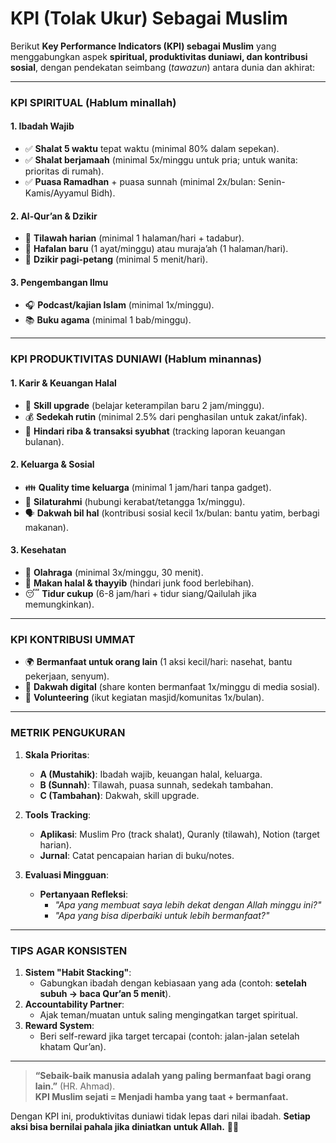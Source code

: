 # KPI (Tolak Ukur) Sebagai Muslim

Berikut **Key Performance Indicators (KPI) sebagai Muslim** 
yang menggabungkan aspek **spiritual, produktivitas duniawi, dan kontribusi sosial**, 
dengan pendekatan seimbang (_tawazun_) antara dunia dan akhirat:

---

### **KPI SPIRITUAL (Hablum minallah)**
#### **1. Ibadah Wajib**
- ✅ **Shalat 5 waktu** tepat waktu (minimal 80% dalam sepekan).  
- ✅ **Shalat berjamaah** (minimal 5x/minggu untuk pria; untuk wanita: prioritas di rumah).  
- ✅ **Puasa Ramadhan** + puasa sunnah (minimal 2x/bulan: Senin-Kamis/Ayyamul Bidh).  

#### **2. Al-Qur’an & Dzikir**
- 📖 **Tilawah harian** (minimal 1 halaman/hari + tadabur).  
- 🧠 **Hafalan baru** (1 ayat/minggu) atau muraja’ah (1 halaman/hari).  
- 📿 **Dzikir pagi-petang** (minimal 5 menit/hari).  

#### **3. Pengembangan Ilmu**
- 🎧 **Podcast/kajian Islam** (minimal 1x/minggu).  
- 📚 **Buku agama** (minimal 1 bab/minggu).  

---

### **KPI PRODUKTIVITAS DUNIAWI (Hablum minannas)**
#### **1. Karir & Keuangan Halal**
- 💼 **Skill upgrade** (belajar keterampilan baru 2 jam/minggu).  
- 💰 **Sedekah rutin** (minimal 2.5% dari penghasilan untuk zakat/infak).  
- 🚫 **Hindari riba & transaksi syubhat** (tracking laporan keuangan bulanan).  

#### **2. Keluarga & Sosial**
- 👪 **Quality time keluarga** (minimal 1 jam/hari tanpa gadget).  
- 🤝 **Silaturahmi** (hubungi kerabat/tetangga 1x/minggu).  
- 🗣 **Dakwah bil hal** (kontribusi sosial kecil 1x/bulan: bantu yatim, berbagi makanan).  

#### **3. Kesehatan**
- 🏃 **Olahraga** (minimal 3x/minggu, 30 menit).  
- 🥗 **Makan halal & thayyib** (hindari junk food berlebihan).  
- 😴 **Tidur cukup** (6-8 jam/hari + tidur siang/Qailulah jika memungkinkan).  

---

### **KPI KONTRIBUSI UMMAT**
- 🌍 **Bermanfaat untuk orang lain** (1 aksi kecil/hari: nasehat, bantu pekerjaan, senyum).  
- 📢 **Dakwah digital** (share konten bermanfaat 1x/minggu di media sosial).  
- 👐 **Volunteering** (ikut kegiatan masjid/komunitas 1x/bulan).  

---

### **METRIK PENGUKURAN**
1. **Skala Prioritas**:  
   - **A (Mustahik)**: Ibadah wajib, keuangan halal, keluarga.  
   - **B (Sunnah)**: Tilawah, puasa sunnah, sedekah tambahan.  
   - **C (Tambahan)**: Dakwah, skill upgrade.  

2. **Tools Tracking**:  
   - **Aplikasi**: Muslim Pro (track shalat), Quranly (tilawah), Notion (target harian).  
   - **Jurnal**: Catat pencapaian harian di buku/notes.  

3. **Evaluasi Mingguan**:  
   - **Pertanyaan Refleksi**:  
     - _"Apa yang membuat saya lebih dekat dengan Allah minggu ini?"_  
     - _"Apa yang bisa diperbaiki untuk lebih bermanfaat?"_  

---

### **TIPS AGAR KONSISTEN**
1. **Sistem "Habit Stacking"**:  
   - Gabungkan ibadah dengan kebiasaan yang ada (contoh: **setelah subuh → baca Qur’an 5 menit**).  
2. **Accountability Partner**:  
   - Ajak teman/muatan untuk saling mengingatkan target spiritual.  
3. **Reward System**:  
   - Beri self-reward jika target tercapai (contoh: jalan-jalan setelah khatam Qur’an).  

---

> **“Sebaik-baik manusia adalah yang paling bermanfaat bagi orang lain.”** (HR. Ahmad).  
> **KPI Muslim sejati = Menjadi hamba yang taat + bermanfaat.**  

Dengan KPI ini, produktivitas duniawi tidak lepas dari nilai ibadah. 
**Setiap aksi bisa bernilai pahala jika diniatkan untuk Allah.** 🕋✨

